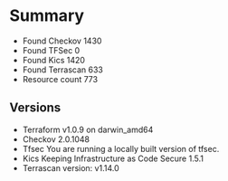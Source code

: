 # Summary

- Found Checkov 1430
- Found TFSec 0
- Found Kics 1420
- Found Terrascan 633
- Resource count 773

## Versions

- Terraform v1.0.9
on darwin_amd64
- Checkov 2.0.1048
- Tfsec You are running a locally built version of tfsec.
- Kics Keeping Infrastructure as Code Secure 1.5.1
- Terrascan version: v1.14.0
